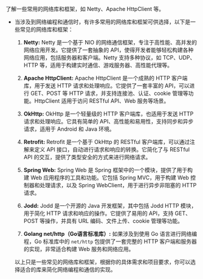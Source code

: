 了解一些常用的网络库和框架，如 Netty、Apache HttpClient 等。

- 当涉及到网络编程和通信时，有许多常用的网络库和框架可供选择，以下是一些常见的网络库和框架：

  1. **Netty:** Netty 是一个基于 NIO 的网络通信框架，专注于高性能、高并发的网络应用开发。它提供了一套抽象的 API，使得开发者能够轻松构建各种网络应用，包括服务器和客户端。Netty 支持多种协议，如 TCP、UDP、HTTP 等，适用于构建实时通信、游戏服务器、高性能代理等。

  2. **Apache HttpClient:** Apache HttpClient 是一个成熟的 HTTP 客户端库，用于发送 HTTP 请求和处理响应。它提供了一套丰富的 API，可以进行 GET、POST 等 HTTP 请求，并支持连接池、认证、cookie 管理等功能。HttpClient 适用于访问 RESTful API、Web 服务等场景。

  3. **OkHttp:** OkHttp 是一个轻量级的 HTTP 客户端库，也适用于发送 HTTP 请求和处理响应。它具有简单的 API、高性能和易用性，支持同步和异步请求，适用于 Android 和 Java 环境。

  4. **Retrofit:** Retrofit 是一个基于 OkHttp 的 RESTful 客户端库，可以通过注解来定义 API 接口，自动进行请求和响应的转换。它简化了与 RESTful API 的交互，提供了类型安全的方式来进行网络请求。

  5. **Spring Web:** Spring Web 是 Spring 框架中的一个模块，提供了用于构建 Web 应用程序的工具和功能。它包括 Spring MVC，用于构建 Web 控制器和处理请求，以及 Spring WebClient，用于进行异步非阻塞的 HTTP 请求。

  6. **Jodd:** Jodd 是一个开源的 Java 开发框架，其中包括 Jodd HTTP 模块，用于简化 HTTP 请求和响应的操作。它提供了易用的 API，支持 GET、POST 等操作，并具有 URL 编码、文件上传、cookie 管理等功能。

  7. **Golang net/http（Go语言标准库）:** 如果涉及到使用 Go 语言进行网络编程，Go 标准库中的 `net/http` 包提供了一套完整的 HTTP 客户端和服务器的实现，非常适合构建 Web 服务和网络应用。

  以上只是一些常见的网络库和框架，根据你的具体需求和项目要求，你可以选择适合的库来简化网络编程和通信的实现。